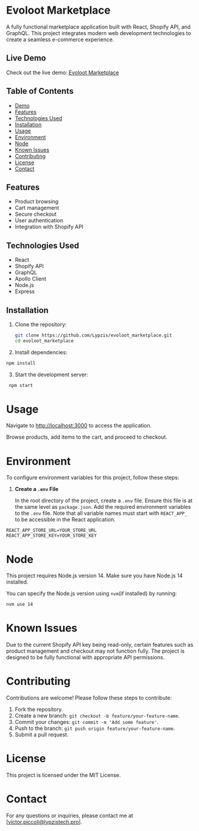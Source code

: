 # Evoloot Marketplace

A fully functional marketplace application built with React, Shopify API, and GraphQL. This project integrates modern web development technologies to create a seamless e-commerce experience.

## Live Demo

Check out the live demo: [Evoloot Marketplace](https://evoloot-marketplace.netlify.app/)

## Table of Contents

- [Demo](#demo)
- [Features](#features)
- [Technologies Used](#technologies-used)
- [Installation](#installation)
- [Usage](#usage)
- [Environment](#environment)
- [Node](#node)
- [Known Issues](#known-issues)
- [Contributing](#contributing)
- [License](#license)
- [Contact](#contact)

## Features

- Product browsing
- Cart management
- Secure checkout
- User authentication
- Integration with Shopify API

## Technologies Used

- React
- Shopify API
- GraphQL
- Apollo Client
- Node.js
- Express

## Installation

1. Clone the repository:
   ```sh
   git clone https://github.com/Lypzis/evoloot_marketplace.git
   cd evoloot_marketplace
   ```
2. Install dependencies:

```sh
npm install
```

3. Start the development server:

```sh
 npm start
```

# Usage

Navigate to [http://localhost:3000](http://localhost:3000) to access the application.

Browse products, add items to the cart, and proceed to checkout.

# Environment

To configure environment variables for this project, follow these steps:

1. **Create a `.env` File**

   In the root directory of the project, create a `.env` file. Ensure this file is at the same level as `package.json`.
   Add the required environment variables to the `.env` file. Note that all variable names must start with `REACT_APP_` to be accessible in the React application.

```env
REACT_APP_STORE_URL=YOUR_STORE_URL
REACT_APP_STORE_KEY=YOUR_STORE_KEY
```

# Node

This project requires Node.js version 14. Make sure you have Node.js 14 installed.

You can specify the Node.js version using `nvm`(if installed) by running:

```sh
nvm use 14
```

# Known Issues

Due to the current Shopify API key being read-only, certain features such as product management and checkout may not function fully. The project is designed to be fully functional with appropriate API permissions.

# Contributing

Contributions are welcome! Please follow these steps to contribute:

1. Fork the repository.
2. Create a new branch: `git checkout -b feature/your-feature-name`.
3. Commit your changes: `git commit -m 'Add some feature'`.
4. Push to the branch: `git push origin feature/your-feature-name`.
5. Submit a pull request.

# License

This project is licensed under the MIT License.

# Contact

For any questions or inquiries, please contact me at [victor.piccoli@lypzistech.pro].
